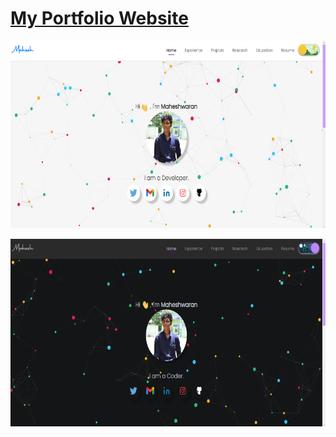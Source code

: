 <h1> <a href="https://MaheshwaranCV.github.io/portfolio">My Portfolio Website </a> </h1>

<img
              src="assets/images/readme/snapshot1.png"
              alt=""
              height="300"
              width="550"
            />
          
<img
              src="assets/images/readme/snapshot2.png"
              alt=""
              height="300"
              width="550"
            />
